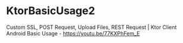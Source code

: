 # KtorBasicUsage2
Custom SSL, POST Request, Upload Files, REST Request | Ktor Client Android Basic Usage - https://youtu.be/77KXPhFem_E
